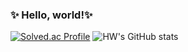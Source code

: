 ### ✨ Hello, world!✨

[![Solved.ac Profile](http://mazassumnida.wtf/api/v2/generate_badge?boj=gusdnr9875)](https://solved.ac/gusdnr9875/) ![HW's GitHub stats](https://github-readme-stats.vercel.app/api?username=gusdnr9875&show_icons=true&theme=radical)   
